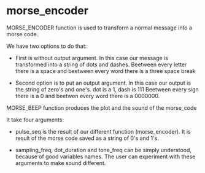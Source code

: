 # morse_encoder

MORSE_ENCODER function is used to transform a normal message into a morse code.
                          
   We have two options to do that:

  - First is without output argument. In this case our
   message is transformed into a string of dots and
   dashes. Beetween every letter there is a space and
   beetween every word there is a three space break    

   - Second option is to put an output argument. In this
   case our output is the string of zero's and one's.
   dot is a 1, dash is 111
   Beetween every sign there is a 0 and beetwen every word
   there is a 0000000.
                       
 MORSE_BEEP function produces the plot and the sound of the  morse_code
    
  It take four arguments:
  - pulse_seq is the result of our different function
   (morse_encoder). It is result of the morse code saved as a
   string of 0's and 1's.

  - sampling_freq, dot_duration and tone_freq can be simply
   understood, because of good variables names. The user can
   experiment with these arguments to make sound different.
